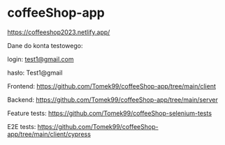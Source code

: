 # coffeeShop-app

https://coffeeshop2023.netlify.app/

Dane do konta testowego:

login: test1@gmail.com

hasło: Test1@gmail

Frontend:
https://github.com/Tomek99/coffeeShop-app/tree/main/client

Backend:
https://github.com/Tomek99/coffeeShop-app/tree/main/server

Feature tests:
https://github.com/Tomek99/coffeeShop-selenium-tests

E2E tests:
https://github.com/Tomek99/coffeeShop-app/tree/main/client/cypress

